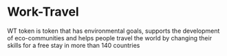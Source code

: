 # Work-Travel
WT token is token that has environmental goals, supports the development of eco-communities and helps people travel the world by changing their skills for a free stay in more than 140 countries

